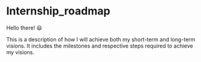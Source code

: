 # **Internship_roadmap**

Hello there! :smiley:

This is a description of how I will achieve both my short-term and long-term visions. It includes the milestones and respective steps required to achieve my visions.
